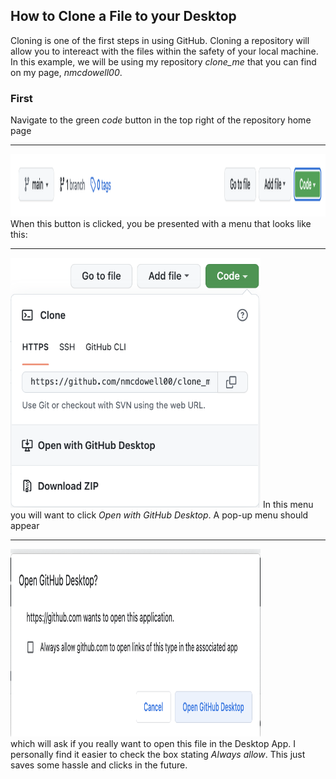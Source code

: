 ## How to Clone a File to your Desktop
Cloning is one of the first steps in using GitHub. Cloning a repository will allow you to intereact with the files within the safety of your local machine. 
In this example, we will be using my repository *clone_me* that you can find on my page, *nmcdowell00*. 
### First 
Navigate to the green *code* button in the top right of the repository home page <hr>
<img src = "/images/green_code.png" height="100">
When this button is clicked, you be presented with a menu that looks like this: <hr>
<img src = "/images/code_dropdown.png" height = "400" width = "400"> 
In this menu you will want to click *Open with GitHub Desktop*. A pop-up menu should appear <hr> <img src ="/images/open_with_GD.png" width = "400" height = "300"> <br> which will ask if you really want to open this file in the Desktop App. I personally find it easier to check the box stating *Always allow*. This just saves some hassle and clicks in the future. 


